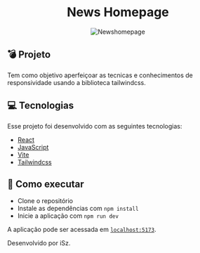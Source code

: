 <h1 align="center">News Homepage</h1>

<p align="center">
  <img alt="Newshomepage" src=".github/public/newshomepage.jpg">
</p>

## 💣 Projeto

Tem como objetivo aperfeiçoar as tecnicas e conhecimentos de responsividade usando a biblioteca tailwindcss.

## 💻 Tecnologias

Esse projeto foi desenvolvido com as seguintes tecnologias:

- [React](https://reactjs.org)
- [JavaScript](https://developer.mozilla.org/pt-BR/docs/Web/JavaScript)
- [Vite](https://vitejs.dev/)
- [Tailwindcss](https://tailwindcss.com)

## 🚀 Como executar

- Clone o repositório
- Instale as dependências com `npm install`
- Inicie a aplicação com `npm run dev`

A aplicação pode ser acessada em [`localhost:5173`](http://localhost:5173).

Desenvolvido por iSz.
